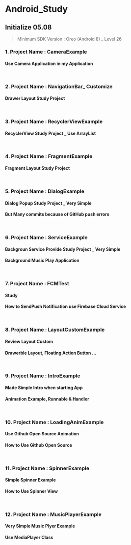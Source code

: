 # Android_Study
## Initialize 05.08 <br>
> Minimum SDK Version : Oreo (Android 8) _ Level 26
### 1. Project Name : CameraExample <br>
#### Use Camera Application in my Application <br><br><br>

### 2. Project Name : NavigationBar_ Customize <br>
#### Drawer Layout Study Project <br><br><br>

### 3. Project Name : RecyclerViewExample <br>
#### RecyclerView Study Project _ Use ArrayList <br><br><br>

### 4. Project Name : FragmentExample <br>
#### Fragment Layout Study Project <br><br><br>

### 5. Project Name : DialogExample <br>
#### Dialog Popup Study Project _ Very Simple <br>
#### But Many commits because of GitHub push errors <br><br><br>

### 6. Project Name : ServiceExample <br>
#### Backgroun Service Provide Study Project _ Very Simple <br>
#### Background Music Play Application <br><br><br>

### 7. Project Name : FCMTest <br>
#### Study <br>
#### How to SendPush Notification use Firebase Cloud Service <br><br><br>

### 8. Project Name : LayoutCustomExample <br>
#### Review Layout Custom <br>
#### Drawerble Layout, Floating Action Button ... <br><br><br>

### 9. Project Name : IntroExample <br>
#### Made Simple Intro when starting App <br>
#### Animation Example, Runnable & Handler <br><br><br>

### 10. Project Name : LoadingAnimExample <br>
#### Use Github Open Source Animation <br>
#### How to Use Github Open Source <br><br><br>

### 11. Project Name : SpinnerExample <br>
#### Simple Spinner Example <br>
#### How to Use Spinner View <br><br><br>

### 12. Project Name : MusicPlayerExample <br>
#### Very Simple Music Plyer Example <br>
#### Use MediaPlayer Class <br><br><br>
